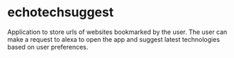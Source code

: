# echotechsuggest
Application to store urls of websites bookmarked by the user. The user can make a request to alexa to open the app and suggest latest technologies based on user preferences.
